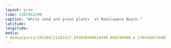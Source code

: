 ```yaml
---
layout: gram
time: 1365962290
caption: "White sand and green plants  at Makalawena Beach."
latitude: 
longitude: 
media:
- media/posts/201304/11283327_693030560820499_888194088_n_17842665784000351.jpg
---
```

